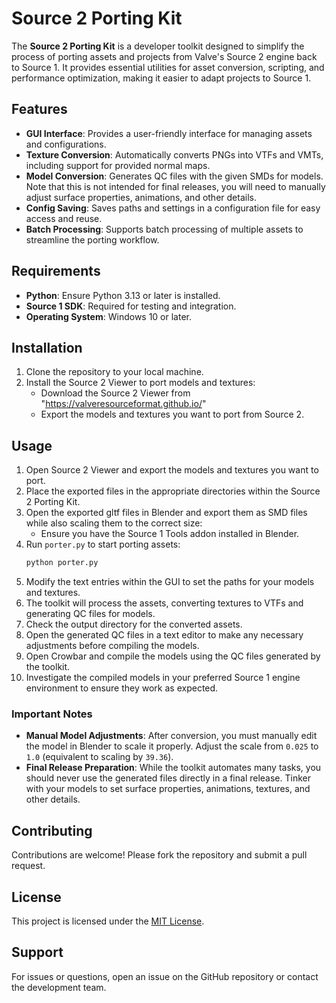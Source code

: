 # Source 2 Porting Kit

The **Source 2 Porting Kit** is a developer toolkit designed to simplify the process of porting assets and projects from Valve's Source 2 engine back to Source 1. It provides essential utilities for asset conversion, scripting, and performance optimization, making it easier to adapt projects to Source 1.

## Features

- **GUI Interface**: Provides a user-friendly interface for managing assets and configurations.
- **Texture Conversion**: Automatically converts PNGs into VTFs and VMTs, including support for provided normal maps.
- **Model Conversion**: Generates QC files with the given SMDs for models. Note that this is not intended for final releases, you will need to manually adjust surface properties, animations, and other details.
- **Config Saving**: Saves paths and settings in a configuration file for easy access and reuse.
- **Batch Processing**: Supports batch processing of multiple assets to streamline the porting workflow.

## Requirements

- **Python**: Ensure Python 3.13 or later is installed.
- **Source 1 SDK**: Required for testing and integration.
- **Operating System**: Windows 10 or later.

## Installation

1. Clone the repository to your local machine.
2. Install the Source 2 Viewer to port models and textures:
   - Download the Source 2 Viewer from "https://valveresourceformat.github.io/"
   - Export the models and textures you want to port from Source 2.

## Usage

1. Open Source 2 Viewer and export the models and textures you want to port.
2. Place the exported files in the appropriate directories within the Source 2 Porting Kit.
3. Open the exported gltf files in Blender and export them as SMD files while also scaling them to the correct size:
   - Ensure you have the Source 1 Tools addon installed in Blender.
4. Run `porter.py` to start porting assets:
   ```bash
   python porter.py
   ```
5. Modify the text entries within the GUI to set the paths for your models and textures.
6. The toolkit will process the assets, converting textures to VTFs and generating QC files for models.
7. Check the output directory for the converted assets.
8. Open the generated QC files in a text editor to make any necessary adjustments before compiling the models.
9. Open Crowbar and compile the models using the QC files generated by the toolkit.
10. Investigate the compiled models in your preferred Source 1 engine environment to ensure they work as expected.

### Important Notes

- **Manual Model Adjustments**: After conversion, you must manually edit the model in Blender to scale it properly. Adjust the scale from `0.025` to `1.0` (equivalent to scaling by `39.36`).
- **Final Release Preparation**: While the toolkit automates many tasks, you should never use the generated files directly in a final release. Tinker with your models to set surface properties, animations, textures, and other details.

## Contributing

Contributions are welcome! Please fork the repository and submit a pull request.

## License

This project is licensed under the [MIT License](LICENSE).

## Support

For issues or questions, open an issue on the GitHub repository or contact the development team.